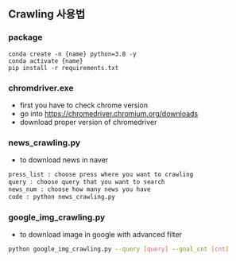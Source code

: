 ## Crawling 사용법

### package
```
conda create -n {name} python=3.8 -y
conda activate {name}
pip install -r requirements.txt
```

### chromdriver.exe
- first you have to check chrome version
- go into https://chromedriver.chromium.org/downloads
- download proper version of chromedriver

### news_crawling.py

- to download news in naver
```bash
press_list : choose press where you want to crawling
query : choose query that you want to search
news_num : choose how many news you have
code : python news_crawling.py
```

### google_img_crawling.py

- to download image in google with advanced filter
```bash
python google_img_crawling.py --query [query] --goal_cnt [cnt]
```
 
